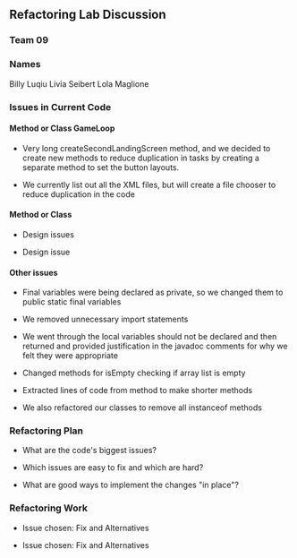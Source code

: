 ## Refactoring Lab Discussion
### Team 09
### Names
Billy Luqiu
Livia Seibert
Lola Maglione

### Issues in Current Code


#### Method or Class GameLoop
* Very long createSecondLandingScreen method, and we decided to 
create new methods to reduce duplication in tasks by creating
  a separate method to set the button layouts.
  

* We currently list out all the XML files, but will create a file
chooser to reduce duplication in the code 

#### Method or Class
* Design issues

* Design issue

#### Other issues
* Final variables were being declared as private, so we changed them to public
static final variables
  
* We removed unnecessary import statements

* We went through the local variables should not be declared and then returned
and provided justification in the javadoc comments for why we felt they were appropriate
  
* Changed methods for isEmpty checking if array list is empty

* Extracted lines of code from method to make shorter methods

* We also refactored our classes to remove all instanceof methods

### Refactoring Plan

* What are the code's biggest issues?

* Which issues are easy to fix and which are hard?

* What are good ways to implement the changes "in place"?


### Refactoring Work

* Issue chosen: Fix and Alternatives


* Issue chosen: Fix and Alternatives
